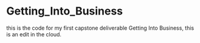 # Getting_Into_Business

this is the code for my first capstone deliverable Getting Into Business, this is an edit in the cloud.
